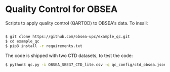 # Quality Control for OBSEA #

Scripts to apply quality control (QARTOD) to OBSEA's data. To insall:  

```bash

$ git clone https://github.com/obsea-upc/example_qc.git
$ cd example_qc
$ pip3 install -r requirements.txt
```

The code is shipped with two CTD datasets, to test the code:
 ```bash
 $ python3 qc.py -i OBSEA_SBE37_CTD_lite.csv -q qc_config/ctd_obsea.json -o test.csv -S qcout
 ```